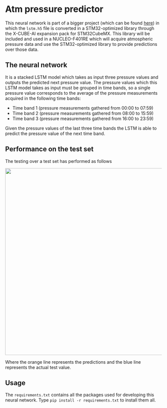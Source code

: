 # Atm pressure predictor
This neural network is part of a bigger project (which can be found [here](https://github.com/nicologhielmetti/miosix-kernel)) in which the `lstm.h5` file is converted in a STM32-optimized library through the X-CUBE-AI expansion pack for STM32CubeMX. This library will be included and used in a NUCLEO-F401RE which will acquire atmospheric pressure data and use the STM32-optimized library to provide predictions over those data.

## The neural network
It is a stacked LSTM model which takes as input three pressure values and outputs the predicted next pressure value. The pressure values which this LSTM model takes as input must be grouped in time bands, so a single pressure value corresponds to the average of the pressure measurements acquired in the following time bands:

- Time band 1 (pressure measurements gathered from 00:00 to 07:59)
- Time band 2 (pressure measurements gathered from 08:00 to 15:59)
- Time band 3 (pressure measurements gathered from 16:00 to 23:59)

Given the pressure values of the last three time bands the LSTM is able to predict the pressure value of the next time band.

## Performance on the test set
The testing over a test set has performed as follows

<img src="https://user-images.githubusercontent.com/19633559/72997782-1796cb00-3dfd-11ea-981b-4a00d616c1d9.jpeg" width="600">

Where the orange line represents the predictions and the blue line represents the actual test value.


## Usage
The `requirements.txt` contains all the packages used for developing this neural network. Type `pip install -r requirements.txt` to install them all.
